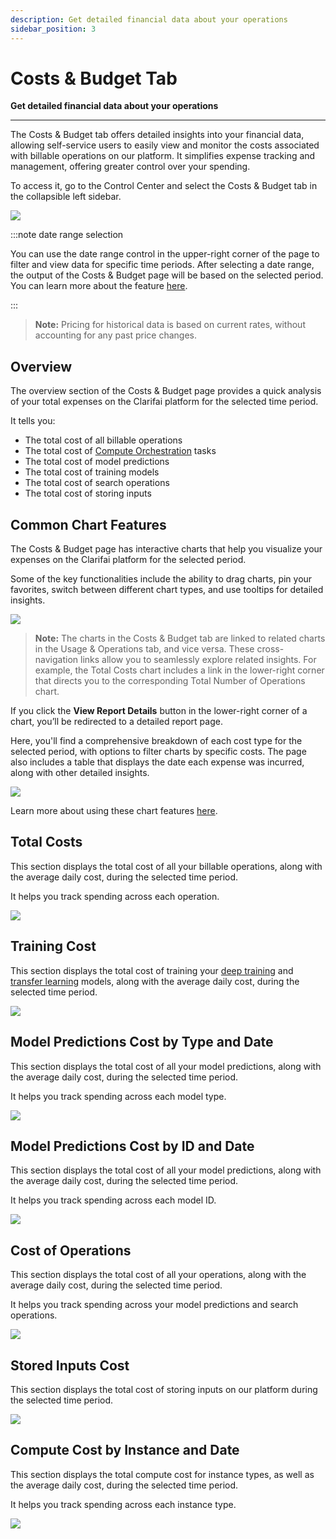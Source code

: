 ```yaml
---
description: Get detailed financial data about your operations
sidebar_position: 3
---
```


# Costs & Budget Tab

**Get detailed financial data about your operations**
<hr />

The Costs & Budget tab offers detailed insights into your financial data, allowing self-service users to easily view and monitor the costs associated with billable operations on our platform. It simplifies expense tracking and management, offering greater control over your spending.

To access it, go to the Control Center and select the Costs & Budget tab in the collapsible left sidebar.

![](/img/community/control-center/costs_budget_1.png)

:::note date range selection

You can use the date range control in the upper-right corner of the page to filter and view data for specific time periods. After selecting a date range, the output of the Costs & Budget page will be based on the selected period. You can learn more about the feature [here](overview.md#date-range-selection).

:::

> **Note:** Pricing for historical data is based on current rates, without accounting for any past price changes.

## Overview

The overview section of the Costs & Budget page provides a quick analysis of your total expenses on the Clarifai platform for the selected time period.

It tells you:

- The total cost of all billable operations
- The total cost of [Compute Orchestration](https://docs.clarifai.com/compute/overview) tasks
- The total cost of model predictions
- The total cost of training models
- The total cost of search operations
- The total cost of storing inputs

##  Common Chart Features

The Costs & Budget page has interactive charts that help you visualize your expenses on the Clarifai platform for the selected period. 

Some of the key functionalities include the ability to drag charts, pin your favorites, switch between different chart types, and use tooltips for detailed insights. 

![](/img/community/control-center/costs_budget_2.png)

> **Note:** The charts in the Costs & Budget tab are linked to related charts in the Usage & Operations tab, and vice versa. These cross-navigation links allow you to seamlessly explore related insights. For example, the Total Costs chart includes a link in the lower-right corner that directs you to the corresponding Total Number of Operations chart.

If you click the **View Report Details** button in the lower-right corner of a chart, you’ll be redirected to a detailed report page. 

Here, you'll find a comprehensive breakdown of each cost type for the selected period, with options to filter charts by specific costs. The page also includes a table that displays the date each expense was incurred, along with other detailed insights. 

![](/img/community/control-center/costs_budget_3.png)

Learn more about using these chart features [here](./usage/#common-chart-features).

## Total Costs

This section displays the total cost of all your billable operations, along with the average daily cost, during the selected time period. 

It helps you track spending across each operation.

![](/img/community/control-center/costs_budget_4.png)

## Training Cost

This section displays the total cost of training your [deep training](https://docs.clarifai.com/portal-guide/model/deep-training/) and [transfer learning](https://docs.clarifai.com/portal-guide/model/model-types/transfer-learning) models, along with the average daily cost, during the selected time period. 

![](/img/community/control-center/costs_budget_5.png)

## Model Predictions Cost by Type and Date

This section displays the total cost of all your model predictions, along with the average daily cost, during the selected time period. 

It helps you track spending across each model type.

![](/img/community/control-center/costs_budget_6.png)

## Model Predictions Cost by ID and Date

This section displays the total cost of all your model predictions, along with the average daily cost, during the selected time period. 

It helps you track spending across each model ID.

![](/img/community/control-center/costs_budget_7.png)

## Cost of Operations

This section displays the total cost of all your operations, along with the average daily cost, during the selected time period. 

It helps you track spending across your model predictions and search operations.

![](/img/community/control-center/costs_budget_8.png)

## Stored Inputs Cost

This section displays the total cost of storing inputs on our platform during the selected time period. 

![](/img/community/control-center/costs_budget_9.png)

## Compute Cost by Instance and Date

This section displays the total compute cost for instance types, as well as the average daily cost, during the selected time period. 

It helps you track spending across each instance type.

![](/img/community/control-center/costs_budget_10.png)